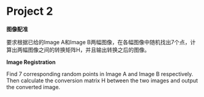 # Project 2

**图像配准**

要求根据已给的Image A和Image B两幅图像，在各幅图像中随机找出7个点，计算出两幅图像之间的转换矩阵H，并且输出转换之后的图像。

**Image Registration**

Find 7 corresponding random points in Image A and Image B respectively. Then calculate the conversion matrix H between the two images and output the converted image.